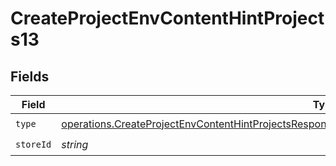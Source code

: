 # CreateProjectEnvContentHintProjects13


## Fields

| Field                                                                                                                                                                                                                    | Type                                                                                                                                                                                                                     | Required                                                                                                                                                                                                                 | Description                                                                                                                                                                                                              |
| ------------------------------------------------------------------------------------------------------------------------------------------------------------------------------------------------------------------------ | ------------------------------------------------------------------------------------------------------------------------------------------------------------------------------------------------------------------------ | ------------------------------------------------------------------------------------------------------------------------------------------------------------------------------------------------------------------------ | ------------------------------------------------------------------------------------------------------------------------------------------------------------------------------------------------------------------------ |
| `type`                                                                                                                                                                                                                   | [operations.CreateProjectEnvContentHintProjectsResponse201ApplicationJSONResponseBodyCreated213Type](../../models/operations/createprojectenvcontenthintprojectsresponse201applicationjsonresponsebodycreated213type.md) | :heavy_check_mark:                                                                                                                                                                                                       | N/A                                                                                                                                                                                                                      |
| `storeId`                                                                                                                                                                                                                | *string*                                                                                                                                                                                                                 | :heavy_check_mark:                                                                                                                                                                                                       | N/A                                                                                                                                                                                                                      |
